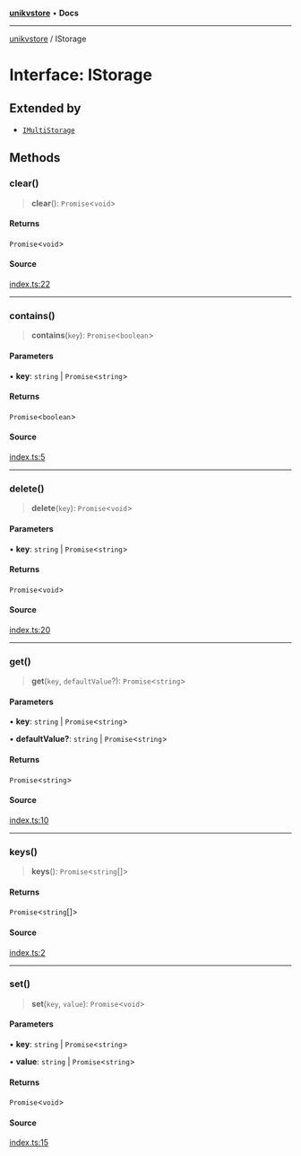 [**unikvstore**](../README.md) • **Docs**

***

[unikvstore](../globals.md) / IStorage

# Interface: IStorage

## Extended by

- [`IMultiStorage`](IMultiStorage.md)

## Methods

### clear()

> **clear**(): `Promise`\<`void`\>

#### Returns

`Promise`\<`void`\>

#### Source

[index.ts:22](https://github.com/ivanzzeth/unikvstore/blob/54b2706fbc60fe20fe598fb250438833fd5def64/src/index.ts#L22)

***

### contains()

> **contains**(`key`): `Promise`\<`boolean`\>

#### Parameters

• **key**: `string` \| `Promise`\<`string`\>

#### Returns

`Promise`\<`boolean`\>

#### Source

[index.ts:5](https://github.com/ivanzzeth/unikvstore/blob/54b2706fbc60fe20fe598fb250438833fd5def64/src/index.ts#L5)

***

### delete()

> **delete**(`key`): `Promise`\<`void`\>

#### Parameters

• **key**: `string` \| `Promise`\<`string`\>

#### Returns

`Promise`\<`void`\>

#### Source

[index.ts:20](https://github.com/ivanzzeth/unikvstore/blob/54b2706fbc60fe20fe598fb250438833fd5def64/src/index.ts#L20)

***

### get()

> **get**(`key`, `defaultValue`?): `Promise`\<`string`\>

#### Parameters

• **key**: `string` \| `Promise`\<`string`\>

• **defaultValue?**: `string` \| `Promise`\<`string`\>

#### Returns

`Promise`\<`string`\>

#### Source

[index.ts:10](https://github.com/ivanzzeth/unikvstore/blob/54b2706fbc60fe20fe598fb250438833fd5def64/src/index.ts#L10)

***

### keys()

> **keys**(): `Promise`\<`string`[]\>

#### Returns

`Promise`\<`string`[]\>

#### Source

[index.ts:2](https://github.com/ivanzzeth/unikvstore/blob/54b2706fbc60fe20fe598fb250438833fd5def64/src/index.ts#L2)

***

### set()

> **set**(`key`, `value`): `Promise`\<`void`\>

#### Parameters

• **key**: `string` \| `Promise`\<`string`\>

• **value**: `string` \| `Promise`\<`string`\>

#### Returns

`Promise`\<`void`\>

#### Source

[index.ts:15](https://github.com/ivanzzeth/unikvstore/blob/54b2706fbc60fe20fe598fb250438833fd5def64/src/index.ts#L15)
